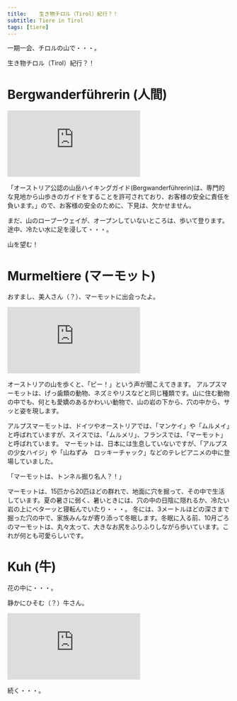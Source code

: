 ```yaml
---
title:    生き物チロル（Tirol）紀行？！
subtitle: Tiere in Tirol 
tags: [tiere]
---
```


一期一会、チロルの山で・・・。

生き物チロル（Tirol）紀行？！

# Bergwanderführerin (人間)

![20250610bergwanderfuehrerin](https://piwigo.schickl.de/i.php?/upload/2025/06/15/20250615143714-af3e18d7-me.jpg)

「オーストリア公認の山岳ハイキングガイド(Bergwanderführerin)は、専門的な見地から山歩きのガイドをすることを許可されており、お客様の安全に責任を負います。」ので、お客様の安全のために、下見は、欠かせません。

まだ、山のロープーウェイが、オープンしていないところは、歩いて登ります。途中、冷たい水に足を浸して・・・。

山を望む！


# Murmeltiere (マーモット)

おすまし、美人さん（？）、マーモットに出会ったよ。

![20250610murmeltier](https://piwigo.schickl.de/i.php?/upload/2025/06/15/20250615143902-74defe25-me.jpg)

オーストリアの山を歩くと、「ピー！」という声が聞こえてきます。
アルプスマーモットは、げっ歯類の動物、ネズミやリスなどと同じ種類です。山に住む動物の中でも、何とも愛嬌のあるかわいい動物で、山の岩の下から、穴の中から、サッと姿を現します。

アルプスマーモットは、ドイツやオーストリアでは、「マンケイ」や「ムルメイ」と呼ばれていますが、スイスでは、「ムルメリ」、フランスでは、「マーモット」と呼ばれています。
マーモットは、日本には生息していないですが、「アルプスの少女ハイジ」や「山ねずみ　ロッキーチャック」などのテレビアニメの中に登場していました。

「マーモットは、トンネル掘り名人？！」

マーモットは、15匹から20匹ほどの群れで、地面に穴を掘って、その中で生活しています。夏の暑さに弱く、暑いときには、穴の中の日陰に隠れるか、冷たい岩の上にベターッと寝転んでいたり・・・。
冬には、3メートルほどの深さまで掘った穴の中で、家族みんなが寄り添って冬眠します。冬眠に入る前、10月ごろのマーモットは、丸々太って、大きなお尻をふりふりしながら歩いています。これが何とも可愛らしいです。


# Kuh (牛)

花の中に・・・。

静かにひそむ（？）牛さん。

![20250611Kuh](https://piwigo.schickl.de/i.php?/upload/2025/06/15/20250615144651-4308d8c4-me.jpg)

続く・・・。

